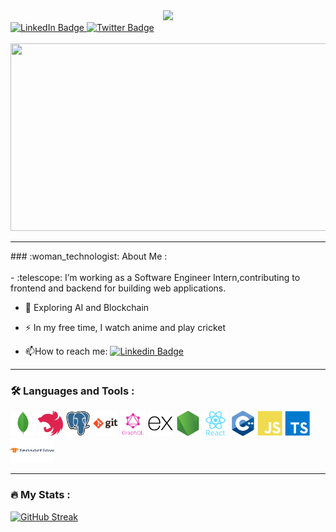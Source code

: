   
<div id="header" align="center">
  

           
                     
          
  <img src="https://media.giphy.com/media/M9gbBd9nbDrOTu1Mqx/giphy.gif" width="100"/>
</div>
<div id="badges">
  <a href="https://www.linkedin.com/in/kasyap-dharanikota-7400a8203/">
    <img src="https://img.shields.io/badge/LinkedIn-blue?style=for-the-badge&logo=linkedin&logoColor=white" alt="LinkedIn Badge"/>
  </a>
  
  <a href="https://twitter.com/kasyapdharanik1">
    <img src="https://img.shields.io/badge/Twitter-blue?style=for-the-badge&logo=twitter&logoColor=white" alt="Twitter Badge"/>
  </a>
  </div> 
  <img src="https://komarev.com/ghpvc/?username=kasyap1234&style=flat-square&color=blue" alt=""/>
  <div align="center">
  <img src="https://media.giphy.com/media/dWesBcTLavkZuG35MI/giphy.gif" width="600" height="300"/>
    

---------
<div align="left">
  <div>
### :woman_technologist: About Me :
  <br/> 
  <br/>
    </div>
 - :telescope: I’m working as a Software Engineer Intern,contributing to frontend and backend for building web applications.

- :seedling: Exploring AI and Blockchain 

- :zap: In my free time, I watch anime and play cricket 

- :mailbox:How to reach me: [![Linkedin Badge](https://img.shields.io/badge/-kakbar-blue?style=flat&logo=Linkedin&logoColor=white)](https://www.linkedin.com/in/kasyap-dharanikota-7400a8203/)
</div> 
</div>


---

### :hammer_and_wrench: Languages and Tools :

<div >
  
  
<img src="https://github.com/devicons/devicon/blob/master/icons/mongodb/mongodb-original.svg" height="40" width="40" /> 
<img src="https://github.com/devicons/devicon/blob/master/icons/nestjs/nestjs-plain.svg" height="40" width="40" /> 
<img src="https://github.com/devicons/devicon/blob/master/icons/postgresql/postgresql-original.svg" height="40" width="40" /> 
<img src="https://github.com/devicons/devicon/blob/master/icons/git/git-original-wordmark.svg" height="40" width="40" /> 
<img src="https://github.com/devicons/devicon/blob/master/icons/graphql/graphql-plain-wordmark.svg" height="40" width="40" /> 
<img src="https://github.com/devicons/devicon/blob/master/icons/express/express-original.svg" height="40" width="40" /> 
<img src="https://github.com/devicons/devicon/blob/master/icons/nodejs/nodejs-original.svg" height="40" width="40" /> 
<img src="https://github.com/devicons/devicon/blob/master/icons/react/react-original-wordmark.svg" height="40" width="40" /> 
<img src="https://github.com/devicons/devicon/blob/master/icons/cplusplus/cplusplus-original.svg" height="40" width="40" /> 
<img src="https://github.com/devicons/devicon/blob/master/icons/javascript/javascript-plain.svg" height="40" width="40" /> 
<img src="https://github.com/devicons/devicon/blob/master/icons/typescript/typescript-plain.svg" height="40" width="40" /> 
<img src="https://github.com/devicons/devicon/blob/master/icons/tensorflow/tensorflow-original-wordmark.svg" height="40" width="70" /> 

---

### :fire: My Stats :
  [![GitHub Streak](http://github-readme-streak-stats.herokuapp.com?user=kasyap1234&theme=dark&background=000000)](https://git.io/streak-stats)       
  <br/>

</div>
          

<!---
kasyap1234/kasyap1234 is a ✨ special ✨ repository because its `README.md` (this file) appears on your GitHub profile.
You can click the Preview link to take a look at your changes.
--->
</div>
